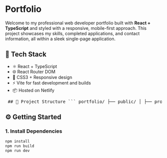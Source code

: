 # Portfolio


Welcome to my professional web developer portfolio built with **React + TypeScript** and styled with a responsive, mobile-first approach. This project showcases my skills, completed applications, and contact information, all within a sleek single-page application.


## 🧰 Tech Stack

- ⚛️ React + TypeScript  
- 🌐 React Router DOM  
- 🎨 CSS3 + Responsive design  
- ⚡ Vite for fast development and builds  
- 📦 Hosted on Netlify  

<pre> ## 📁 Project Structure ``` portfolio/ ├── public/ │ ├── profile.jpg # Developer image │ └── resume.pdf # Downloadable resume ├── src/ │ ├── components/ # Reusable UI components │ │ ├── Header.tsx │ │ ├── Footer.tsx │ │ ├── Navigation.tsx │ │ └── Project.tsx │ ├── pages/ # Main sections │ │ ├── About.tsx │ │ ├── Portfolio.tsx │ │ ├── Contact.tsx │ │ └── Resume.tsx │ ├── App.tsx # Root component with routes │ ├── main.tsx # Entry point │ └── index.css # Global styles ├── vite.config.ts # Vite config ├── package.json # Project metadata and scripts └── README.md # This file ``` </pre>

## ⚙️ Getting Started

### 1. Install Dependencies

```bash
npm install
npm run build
npm run dev
